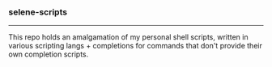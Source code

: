### selene-scripts
---
This repo holds an amalgamation of my personal shell scripts, written in various scripting langs + completions for commands that don't provide their own completion scripts.
